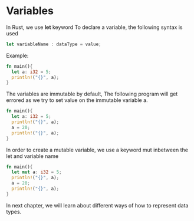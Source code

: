 # Variables

In Rust, we use **let** keyword
To declare a variable, the following syntax is used

```rust
let variableName : dataType = value;
```

Example:

```rust
fn main(){
  let a: i32 = 5;
  println!("{}", a);
}

```

The variables are immutable by default, The following program will get errored as we try to set value on the immutable variable a.

```rust
fn main(){
  let a: i32 = 5;
  println!("{}", a);
  a = 20;
  println!("{}", a);
}
```

In order to create a mutable variable, we use a keyword mut inbetween the let and variable name

```rust
fn main(){
  let mut a: i32 = 5;
  println!("{}", a);
  a = 20;
  println!("{}", a);
}
```

In next chapter, we will learn about different ways of how to represent data types.
